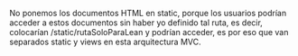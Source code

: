 No ponemos los documentos HTML en static, porque los usuarios podrían acceder a estos documentos sin haber yo definido tal ruta, es decir, colocarían /static/rutaSoloParaLean y podrían acceder, es por eso que van separados static y views en esta arquitectura MVC.
